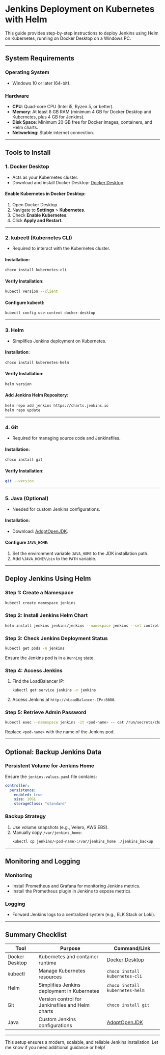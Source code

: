 
# Jenkins Deployment on Kubernetes with Helm

This guide provides step-by-step instructions to deploy Jenkins using Helm on Kubernetes, running on Docker Desktop on a Windows PC.

---

## **System Requirements**

### **Operating System**
- Windows 10 or later (64-bit).

### **Hardware**
- **CPU**: Quad-core CPU (Intel i5, Ryzen 5, or better).
- **Memory**: At least 8 GB RAM (minimum 4 GB for Docker Desktop and Kubernetes, plus 4 GB for Jenkins).
- **Disk Space**: Minimum 20 GB free for Docker images, containers, and Helm charts.
- **Networking**: Stable internet connection.

---

## **Tools to Install**

### **1. Docker Desktop**
- Acts as your Kubernetes cluster.
- Download and install Docker Desktop: [Docker Desktop](https://www.docker.com/products/docker-desktop).

#### Enable Kubernetes in Docker Desktop:
1. Open Docker Desktop.
2. Navigate to **Settings** > **Kubernetes**.
3. Check **Enable Kubernetes**.
4. Click **Apply and Restart**.

---

### **2. kubectl (Kubernetes CLI)**
- Required to interact with the Kubernetes cluster.

#### Installation:
```bash
choco install kubernetes-cli
```

#### Verify Installation:
```bash
kubectl version --client
```

#### Configure kubectl:
```bash
kubectl config use-context docker-desktop
```

---

### **3. Helm**
- Simplifies Jenkins deployment on Kubernetes.

#### Installation:
```bash
choco install kubernetes-helm
```

#### Verify Installation:
```bash
helm version
```

#### Add Jenkins Helm Repository:
```bash
helm repo add jenkins https://charts.jenkins.io
helm repo update
```

---

### **4. Git**
- Required for managing source code and Jenkinsfiles.

#### Installation:
```bash
choco install git
```

#### Verify Installation:
```bash
git --version
```

---

### **5. Java (Optional)**
- Needed for custom Jenkins configurations.

#### Installation:
- Download: [AdoptOpenJDK](https://adoptopenjdk.net/).

#### Configure `JAVA_HOME`:
1. Set the environment variable `JAVA_HOME` to the JDK installation path.
2. Add `%JAVA_HOME%\bin` to the `PATH` variable.

---

## **Deploy Jenkins Using Helm**

### Step 1: Create a Namespace
```bash
kubectl create namespace jenkins
```

### Step 2: Install Jenkins Helm Chart
```bash
helm install jenkins jenkins/jenkins --namespace jenkins --set controller.serviceType=LoadBalancer
```

### Step 3: Check Jenkins Deployment Status
```bash
kubectl get pods -n jenkins
```
Ensure the Jenkins pod is in a `Running` state.

### Step 4: Access Jenkins
1. Find the LoadBalancer IP:
   ```bash
   kubectl get service jenkins -n jenkins
   ```
2. Access Jenkins at `http://<LoadBalancer-IP>:8080`.

### Step 5: Retrieve Admin Password
```bash
kubectl exec --namespace jenkins -it <pod-name> -- cat /run/secrets/chart-admin-password
```
Replace `<pod-name>` with the name of the Jenkins pod.

---

## **Optional: Backup Jenkins Data**

### Persistent Volume for Jenkins Home
Ensure the `jenkins-values.yaml` file contains:
```yaml
controller:
  persistence:
    enabled: true
    size: 10Gi
    storageClass: "standard"
```

### Backup Strategy
1. Use volume snapshots (e.g., Velero, AWS EBS).
2. Manually copy `/var/jenkins_home`:
   ```bash
   kubectl cp jenkins/<pod-name>:/var/jenkins_home ./jenkins_backup
   ```

---

## **Monitoring and Logging**

### Monitoring
- Install Prometheus and Grafana for monitoring Jenkins metrics.
- Install the Prometheus plugin in Jenkins to expose metrics.

### Logging
- Forward Jenkins logs to a centralized system (e.g., ELK Stack or Loki).

---

## **Summary Checklist**

| Tool                | Purpose                                        | Command/Link                                                                 |
|---------------------|------------------------------------------------|------------------------------------------------------------------------------|
| Docker Desktop      | Kubernetes and container runtime              | [Docker Desktop](https://www.docker.com/products/docker-desktop)             |
| kubectl             | Manage Kubernetes resources                   | `choco install kubernetes-cli`                                               |
| Helm                | Simplifies Jenkins deployment in Kubernetes   | `choco install kubernetes-helm`                                              |
| Git                 | Version control for Jenkinsfiles and Helm charts | `choco install git`                                                          |
| Java                | Custom Jenkins configurations                 | [AdoptOpenJDK](https://adoptopenjdk.net/)                                    |

---

This setup ensures a modern, scalable, and reliable Jenkins installation. Let me know if you need additional guidance or help!

